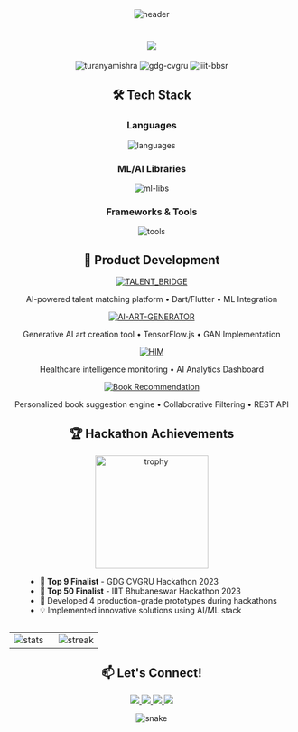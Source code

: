 <!-- Rainbow Border Animation -->
<div align="center">
  <img src="https://github.com/turanyamishra/turanyamishra/blob/main/assets/header.png" alt="header"/>
</div>

<!-- Animated Intro Section -->
<h1 align="center">
  <a href="https://git.io/typing-svg">
    <img src="https://readme-typing-svg.herokuapp.com?font=Fira+Code&pause=1000&color=FF7F50&center=true&vCenter=true&width=800&lines=Hello+World!+👋;I'm+Turanya+Mishra+💻;GDG+CVGRU+Top+9+Finalist+🏅;IIIT+Bhubaneswar+Top+50+🚀;Product+Developer+🛠️;ML+Enthusiast+🤖">
  </a>
</h1>

<!-- Achievement Badges -->
<p align="center">
  <img src="https://komarev.com/ghpvc/?username=turanyamishra&label=Profile+Views&color=00CED1&style=plastic" alt="turanyamishra" />
  <img src="https://img.shields.io/badge/GDG-CVGRU_Top_9-blue?style=plastic&logo=google&logoColor=white" alt="gdg-cvgru">
  <img src="https://img.shields.io/badge/IIIT-Bhubaneswar_Top_50-red?style=plastic&logo=graduation-cap&logoColor=white" alt="iiit-bbsr">
</p>

<!-- Tech Stack with Icons -->
<h2 align="center">🛠️ Tech Stack</h2>
<div align="center">
  <h3>Languages</h3>
  <img src="https://skillicons.dev/icons?i=python,java,cpp,dart,js,ts,html,css&theme=dark&perline=8" alt="languages"/>
  
  <h3>ML/AI Libraries</h3>
  <img src="https://skillicons.dev/icons?i=tensorflow,pytorch,keras,opencv,pandas,numpy,scikit&theme=dark&perline=7" alt="ml-libs"/>
  
  <h3>Frameworks & Tools</h3>
  <img src="https://skillicons.dev/icons?i=flutter,react,nodejs,express,firebase,mongodb,aws,gcp,docker,git,github,figma,vscode&theme=dark&perline=8" alt="tools"/>
</div>

<!-- Project Showcase -->
<h2 align="center">🚀 Product Development</h2>
<div align="center">

[![TALENT_BRIDGE](https://github-readme-tech-stack.vercel.app/api/cards?title=TALENT_BRIDGE&borderRadius=15&titleBorderRadius=15&fontFamily=roboto&gap=4&lineCount=2&badges=Dart&badges=Flutter&badges=Firebase&badges=ML&theme=radical)](https://)
  <p align="center">AI-powered talent matching platform • Dart/Flutter • ML Integration</p>

[![AI-ART-GENERATOR](https://github-readme-tech-stack.vercel.app/api/cards?title=AI-ART-GENERATOR&borderRadius=15&titleBorderRadius=15&fontFamily=roboto&gap=4&lineCount=2&badges=JavaScript&badges=TF.js&badges=GAN&badges=Node.js&theme=radical)](https://)
  <p align="center">Generative AI art creation tool • TensorFlow.js • GAN Implementation</p>

[![HIM](https://github-readme-tech-stack.vercel.app/api/cards?title=HIM&borderRadius=15&titleBorderRadius=15&fontFamily=roboto&gap=4&lineCount=2&badges=HTML5&badges=CSS3&badges=JS&badges=AI&theme=radical)](https://)
  <p align="center">Healthcare intelligence monitoring • AI Analytics Dashboard</p>

[![Book Recommendation](https://github-readme-tech-stack.vercel.app/api/cards?title=Book+Recommendation+App&borderRadius=15&titleBorderRadius=15&fontFamily=roboto&gap=4&lineCount=2&badges=JavaScript&badges=ML&badges=Recommendation&badges=API&theme=radical)](https://)
  <p align="center">Personalized book suggestion engine • Collaborative Filtering • REST API</p>
</div>

<!-- Hackathon Section -->
<div align="center">
  <h2>🏆 Hackathon Achievements</h2>
  <img src="https://github.com/turanyamishra/turanyamishra/blob/main/assets/trophy.gif" width="200" alt="trophy">
  <ul align="left" style="display: inline-block; text-align: left;">
    <li>🥇 <b>Top 9 Finalist</b> - GDG CVGRU Hackathon 2023</li>
    <li>🏅 <b>Top 50 Finalist</b> - IIIT Bhubaneswar Hackathon 2023</li>
    <li>🚀 Developed 4 production-grade prototypes during hackathons</li>
    <li>💡 Implemented innovative solutions using AI/ML stack</li>
  </ul>
</div>

<!-- Stats Section -->
<table align="center">
  <tr>
    <td width="50%">
      <img src="https://github-readme-stats.vercel.app/api?username=turanyamishra&show_icons=true&theme=radical&bg_color=0d1117&hide_border=true" alt="stats"/>
    </td>
    <td width="50%">
      <img src="https://github-readme-streak-stats.herokuapp.com/?user=turanyamishra&theme=radical&background=0d1117&hide_border=true" alt="streak"/>
    </td>
  </tr>
</table>

<!-- Contact Section -->
<h2 align="center">📫 Let's Connect!</h2>
<p align="center">
  <a href="https://linkedin.com/in/turanyamishra">
    <img src="https://img.shields.io/badge/LinkedIn-0077B5?style=for-the-badge&logo=linkedin&logoColor=white"/>
  </a>
  <a href="mailto:turanyamishra@example.com">
    <img src="https://img.shields.io/badge/Gmail-D14836?style=for-the-badge&logo=gmail&logoColor=white"/>
  </a>
  <a href="https://turanyamishra.dev">
    <img src="https://img.shields.io/badge/Portfolio-FF6B6B?style=for-the-badge&logo=circle&logoColor=white"/>
  </a>
  <a href="https://twitter.com/turanyamishra">
    <img src="https://img.shields.io/badge/Twitter-1DA1F2?style=for-the-badge&logo=twitter&logoColor=white"/>
  </a>
</p>

<!-- Snake Animation -->
<p align="center">
  <img src="https://github.com/turanyamishra/turanyamishra/blob/output/github-contribution-grid-snake.svg" alt="snake"/>
</p>
